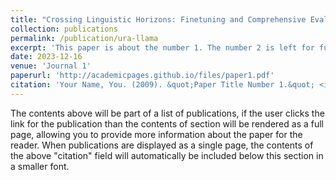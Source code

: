 ```yaml
---
title: "Crossing Linguistic Horizons: Finetuning and Comprehensive Evaluation of Vietnamese Large Language Models"
collection: publications
permalink: /publication/ura-llama
excerpt: 'This paper is about the number 1. The number 2 is left for future work.'
date: 2023-12-16
venue: 'Journal 1'
paperurl: 'http://academicpages.github.io/files/paper1.pdf'
citation: 'Your Name, You. (2009). &quot;Paper Title Number 1.&quot; <i>Journal 1</i>. 1(1).'
---
```


The contents above will be part of a list of publications, if the user clicks the link for the publication than the contents of section will be rendered as a full page, allowing you to provide more information about the paper for the reader. When publications are displayed as a single page, the contents of the above "citation" field will automatically be included below this section in a smaller font.
